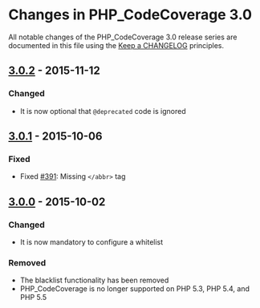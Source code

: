 # Changes in PHP_CodeCoverage 3.0

All notable changes of the PHP_CodeCoverage 3.0 release series are documented in this file using the [Keep a CHANGELOG](http://keepachangelog.com/) principles.

## [3.0.2] - 2015-11-12

### Changed

- It is now optional that `@deprecated` code is ignored

## [3.0.1] - 2015-10-06

### Fixed

- Fixed [#391](https://github.com/sebastianbergmann/php-code-coverage/pull/391): Missing `</abbr>` tag

## [3.0.0] - 2015-10-02

### Changed

- It is now mandatory to configure a whitelist

### Removed

- The blacklist functionality has been removed
- PHP_CodeCoverage is no longer supported on PHP 5.3, PHP 5.4, and PHP 5.5

[3.0.2]: https://github.com/sebastianbergmann/php-code-coverage/compare/3.0.1...3.0.2
[3.0.1]: https://github.com/sebastianbergmann/php-code-coverage/compare/3.0.0...3.0.1
[3.0.0]: https://github.com/sebastianbergmann/php-code-coverage/compare/2.2...3.0.0
